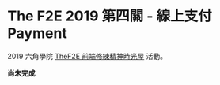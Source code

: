 # The F2E 2019 第四關 - 線上支付 Payment

2019 六角學院 [TheF2E 前端修練精神時光屋](https://challenge.thef2e.com/) 活動。

**尚未完成**